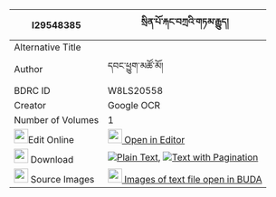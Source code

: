 |I29548385|སྲིན་པོ་རྐང་བཀྲའི་གཏམ་རྒྱུད། 
| --- | --- 
|Alternative Title |
|Author| དབང་ཕྱུག་མཚོ་མོ།
|BDRC ID | W8LS20558
|Creator | Google OCR
|Number of Volumes| 1
|<img width="25" src="https://img.icons8.com/color/25/000000/edit-property.png">Edit Online| [<img width="25" src="https://avatars.githubusercontent.com/u/45091458?s=200&v=4"> Open in Editor](http://editor.openpecha.org/I29548385)
|<img width="25" src="https://img.icons8.com/fluent/48/000000/download-2.png"/>  Download | [![](https://img.icons8.com/color/20/000000/txt.png)Plain Text](https://github.com/Openpecha/I29548385/releases/download/v1/sinpo_kang_tre_tamgyu_plain_I29548385.zip), [![](https://img.icons8.com/color/20/000000/txt.png)Text with Pagination](https://github.com/Openpecha/I29548385/releases/download/v1/sinpo_kang_tre_tamgyu_pages_I29548385.zip)
|<img width="25" src="https://img.icons8.com/plasticine/100/000000/pictures-folder.png"/>  Source Images | [<img width="25" src="https://library.bdrc.io/icons/BUDA-small.svg"> Images of text file open in BUDA](https://library.bdrc.io/show/bdr:W8LS20558)